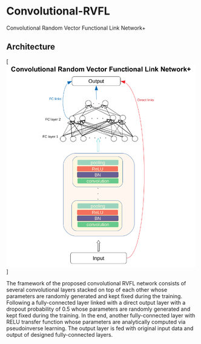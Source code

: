 # Convolutional-RVFL

Convolutional Random Vector Functional Link Network+

## Architecture

[<img width="500" src="https://github.com/apdullahyayik/convolutional-RVFL/blob/master/conv%2B.png">]

The framework of the proposed convolutional RVFL network consists of several convolutional layers stacked on top of each other whose parameters are randomly generated and kept fixed during the training. Following a fully-connected layer linked with a direct output layer with a dropout probability of 0.5 whose parameters are randomly generated and kept fixed during the training. In the end, another fully-connected layer with RELU transfer function whose parameters are analytically computed via pseudoinverse learning. The output layer is fed with original input data and output of designed fully-connected layers.
